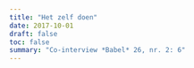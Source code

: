 ```yaml
---
title: "Het zelf doen"
date: 2017-10-01
draft: false
toc: false
summary: "Co-interview *Babel* 26, nr. 2: 6"
---
```


